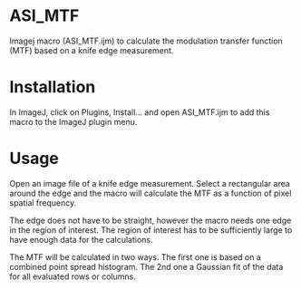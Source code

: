 # ASI_MTF
Imagej macro (ASI_MTF.ijm) to calculate the modulation transfer function (MTF) based on a knife edge measurement.

# Installation
In ImageJ, click on Plugins, Install... and open ASI_MTF.ijm to add this macro to the ImageJ plugin menu.

# Usage
Open an image file of a knife edge measurement. Select a rectangular area around the edge and the macro will calculate
the MTF as a function of pixel spatial frequency.

The edge does not have to be straight, however the macro needs one edge in the region of interest. The region of interest has to be sufficiently large to have enough data for the calculations.

The MTF will be calculated in two ways. The first one is based on a combined point spread histogram. The 2nd one a Gaussian fit of the data for all evaluated rows or columns.   
